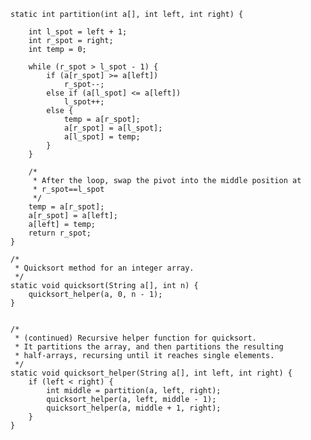 	static int partition(int a[], int left, int right) {

        int l_spot = left + 1;
        int r_spot = right;
        int temp = 0;

        while (r_spot > l_spot - 1) {
            if (a[r_spot] >= a[left])
                r_spot--;
            else if (a[l_spot] <= a[left])
                l_spot++;
            else {
                temp = a[r_spot];
                a[r_spot] = a[l_spot];
                a[l_spot] = temp;
            }
        }

        /*
         * After the loop, swap the pivot into the middle position at
         * r_spot==l_spot
         */
        temp = a[r_spot];
        a[r_spot] = a[left];
        a[left] = temp;
        return r_spot;
    }

	/*
	 * Quicksort method for an integer array.
	 */
	static void quicksort(String a[], int n) {
		quicksort_helper(a, 0, n - 1);
	}

	
	/*
	 * (continued) Recursive helper function for quicksort.
	 * It partitions the array, and then partitions the resulting
	 * half-arrays, recursing until it reaches single elements.
	 */
	static void quicksort_helper(String a[], int left, int right) {
		if (left < right) {
			int middle = partition(a, left, right);
			quicksort_helper(a, left, middle - 1);
			quicksort_helper(a, middle + 1, right);
		}
	}
